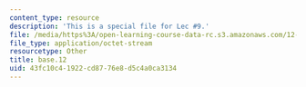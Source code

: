```yaml
---
content_type: resource
description: 'This is a special file for Lec #9.'
file: /media/https%3A/open-learning-course-data-rc.s3.amazonaws.com/12-540-principles-of-the-global-positioning-system-spring-2012/43fc10c41922cd8776e8d5c4a0ca3134_base.12
file_type: application/octet-stream
resourcetype: Other
title: base.12
uid: 43fc10c4-1922-cd87-76e8-d5c4a0ca3134
---
```

